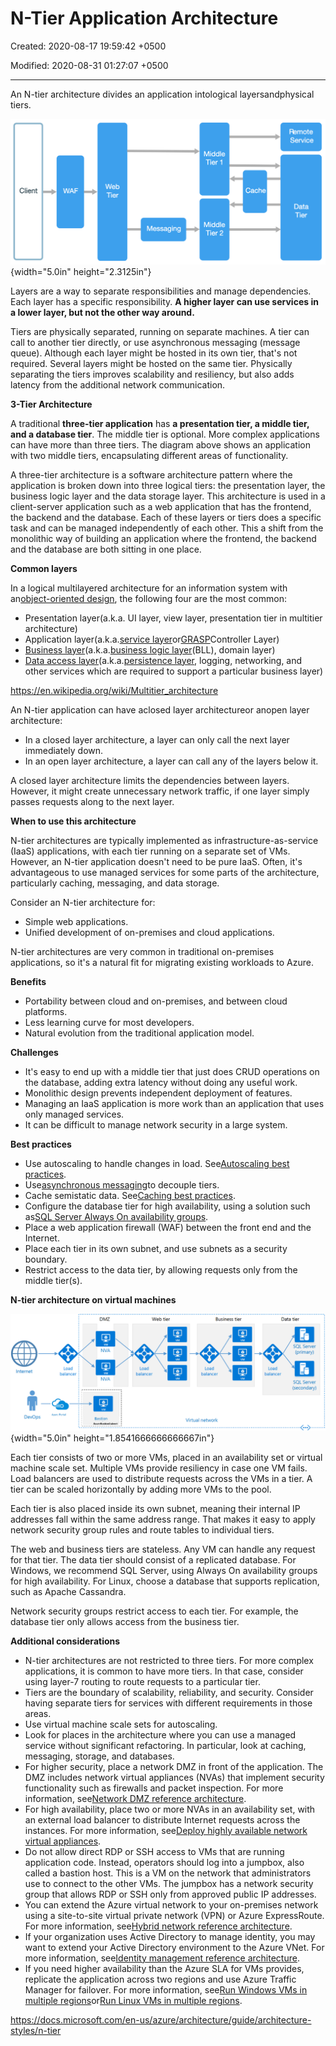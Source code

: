 # N-Tier Application Architecture

Created: 2020-08-17 19:59:42 +0500

Modified: 2020-08-31 01:27:07 +0500

---

An N-tier architecture divides an application intological layersandphysical tiers.

![WAF Client Web Tier Messaging Service Middle Tier 1 Cache Data Tier Middle Tier 2 ](media/Architecture-Guide_N-Tier-Application-Architecture-image1.png){width="5.0in" height="2.3125in"}

Layers are a way to separate responsibilities and manage dependencies. Each layer has a specific responsibility. **A higher layer can use services in a lower layer, but not the other way around.**



Tiers are physically separated, running on separate machines. A tier can call to another tier directly, or use asynchronous messaging (message queue). Although each layer might be hosted in its own tier, that's not required. Several layers might be hosted on the same tier. Physically separating the tiers improves scalability and resiliency, but also adds latency from the additional network communication.



**3-Tier Architecture**

A traditional **three-tier application** has **a presentation tier, a middle tier, and a database tier**. The middle tier is optional. More complex applications can have more than three tiers. The diagram above shows an application with two middle tiers, encapsulating different areas of functionality.



A three-tier architecture is a software architecture pattern where the application is broken down into three logical tiers: the presentation layer, the business logic layer and the data storage layer. This architecture is used in a client-server application such as a web application that has the frontend, the backend and the database. Each of these layers or tiers does a specific task and can be managed independently of each other. This a shift from the monolithic way of building an application where the frontend, the backend and the database are both sitting in one place.



**Common layers**

In a logical multilayered architecture for an information system with an[object-oriented design](https://en.wikipedia.org/wiki/Object-oriented_design), the following four are the most common:
-   Presentation layer(a.k.a. UI layer, view layer, presentation tier in multitier architecture)
-   Application layer(a.k.a.[service layer](https://en.wikipedia.org/wiki/Service-oriented_architecture)or[GRASP](https://en.wikipedia.org/wiki/GRASP_(object-oriented_design))Controller Layer)
-   [Business layer](https://en.wikipedia.org/wiki/Business_layer)(a.k.a.[business logic layer](https://en.wikipedia.org/wiki/Business_logic_layer)(BLL), domain layer)
-   [Data access layer](https://en.wikipedia.org/wiki/Data_access_layer)(a.k.a.[persistence layer](https://en.wikipedia.org/wiki/Persistence_layer), logging, networking, and other services which are required to support a particular business layer)



<https://en.wikipedia.org/wiki/Multitier_architecture>



An N-tier application can have aclosed layer architectureor anopen layer architecture:
-   In a closed layer architecture, a layer can only call the next layer immediately down.
-   In an open layer architecture, a layer can call any of the layers below it.



A closed layer architecture limits the dependencies between layers. However, it might create unnecessary network traffic, if one layer simply passes requests along to the next layer.



**When to use this architecture**

N-tier architectures are typically implemented as infrastructure-as-service (IaaS) applications, with each tier running on a separate set of VMs. However, an N-tier application doesn't need to be pure IaaS. Often, it's advantageous to use managed services for some parts of the architecture, particularly caching, messaging, and data storage.



Consider an N-tier architecture for:
-   Simple web applications.
-   Unified development of on-premises and cloud applications.



N-tier architectures are very common in traditional on-premises applications, so it's a natural fit for migrating existing workloads to Azure.



**Benefits**
-   Portability between cloud and on-premises, and between cloud platforms.
-   Less learning curve for most developers.
-   Natural evolution from the traditional application model.



**Challenges**
-   It's easy to end up with a middle tier that just does CRUD operations on the database, adding extra latency without doing any useful work.
-   Monolithic design prevents independent deployment of features.
-   Managing an IaaS application is more work than an application that uses only managed services.
-   It can be difficult to manage network security in a large system.



**Best practices**
-   Use autoscaling to handle changes in load. See[Autoscaling best practices](https://docs.microsoft.com/en-us/azure/architecture/best-practices/auto-scaling).
-   Use[asynchronous messaging](https://docs.microsoft.com/en-us/azure/service-bus-messaging/service-bus-async-messaging)to decouple tiers.
-   Cache semistatic data. See[Caching best practices](https://docs.microsoft.com/en-us/azure/architecture/best-practices/caching).
-   Configure the database tier for high availability, using a solution such as[SQL Server Always On availability groups](https://docs.microsoft.com/en-us/sql/database-engine/availability-groups/windows/always-on-availability-groups-sql-server).
-   Place a web application firewall (WAF) between the front end and the Internet.
-   Place each tier in its own subnet, and use subnets as a security boundary.
-   Restrict access to the data tier, by allowing requests only from the middle tier(s).



**N-tier architecture on virtual machines**

![Physical diagram of an N-tier architecture](media/Architecture-Guide_N-Tier-Application-Architecture-image2.png){width="5.0in" height="1.8541666666666667in"}



Each tier consists of two or more VMs, placed in an availability set or virtual machine scale set. Multiple VMs provide resiliency in case one VM fails. Load balancers are used to distribute requests across the VMs in a tier. A tier can be scaled horizontally by adding more VMs to the pool.



Each tier is also placed inside its own subnet, meaning their internal IP addresses fall within the same address range. That makes it easy to apply network security group rules and route tables to individual tiers.



The web and business tiers are stateless. Any VM can handle any request for that tier. The data tier should consist of a replicated database. For Windows, we recommend SQL Server, using Always On availability groups for high availability. For Linux, choose a database that supports replication, such as Apache Cassandra.



Network security groups restrict access to each tier. For example, the database tier only allows access from the business tier.



**Additional considerations**
-   N-tier architectures are not restricted to three tiers. For more complex applications, it is common to have more tiers. In that case, consider using layer-7 routing to route requests to a particular tier.
-   Tiers are the boundary of scalability, reliability, and security. Consider having separate tiers for services with different requirements in those areas.
-   Use virtual machine scale sets for autoscaling.
-   Look for places in the architecture where you can use a managed service without significant refactoring. In particular, look at caching, messaging, storage, and databases.
-   For higher security, place a network DMZ in front of the application. The DMZ includes network virtual appliances (NVAs) that implement security functionality such as firewalls and packet inspection. For more information, see[Network DMZ reference architecture](https://docs.microsoft.com/en-us/azure/architecture/reference-architectures/dmz/secure-vnet-dmz).
-   For high availability, place two or more NVAs in an availability set, with an external load balancer to distribute Internet requests across the instances. For more information, see[Deploy highly available network virtual appliances](https://docs.microsoft.com/en-us/azure/architecture/reference-architectures/dmz/nva-ha).
-   Do not allow direct RDP or SSH access to VMs that are running application code. Instead, operators should log into a jumpbox, also called a bastion host. This is a VM on the network that administrators use to connect to the other VMs. The jumpbox has a network security group that allows RDP or SSH only from approved public IP addresses.
-   You can extend the Azure virtual network to your on-premises network using a site-to-site virtual private network (VPN) or Azure ExpressRoute. For more information, see[Hybrid network reference architecture](https://docs.microsoft.com/en-us/azure/architecture/reference-architectures/hybrid-networking/).
-   If your organization uses Active Directory to manage identity, you may want to extend your Active Directory environment to the Azure VNet. For more information, see[Identity management reference architecture](https://docs.microsoft.com/en-us/azure/architecture/reference-architectures/identity/).
-   If you need higher availability than the Azure SLA for VMs provides, replicate the application across two regions and use Azure Traffic Manager for failover. For more information, see[Run Windows VMs in multiple regions](https://docs.microsoft.com/en-us/azure/architecture/reference-architectures/n-tier/multi-region-sql-server)or[Run Linux VMs in multiple regions](https://docs.microsoft.com/en-us/azure/architecture/reference-architectures/n-tier/n-tier-cassandra).



<https://docs.microsoft.com/en-us/azure/architecture/guide/architecture-styles/n-tier>


